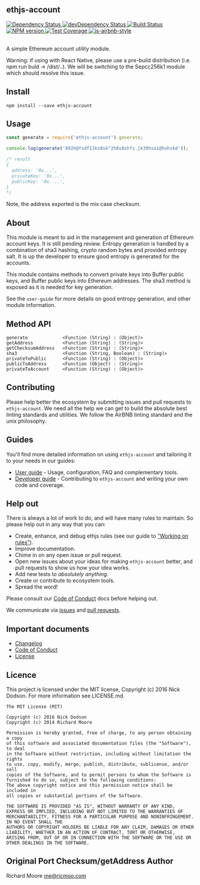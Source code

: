 ## ethjs-account

<div>
  <!-- Dependency Status -->
  <a href="https://david-dm.org/ethjs/ethjs-account">
    <img src="https://david-dm.org/ethjs/ethjs-account.svg"
    alt="Dependency Status" />
  </a>

  <!-- devDependency Status -->
  <a href="https://david-dm.org/ethjs/ethjs-account#info=devDependencies">
    <img src="https://david-dm.org/ethjs/ethjs-account/dev-status.svg" alt="devDependency Status" />
  </a>

  <!-- Build Status -->
  <a href="https://travis-ci.org/ethjs/ethjs-account">
    <img src="https://travis-ci.org/ethjs/ethjs-account.svg"
    alt="Build Status" />
  </a>

  <!-- NPM Version -->
  <a href="https://www.npmjs.org/package/ethjs-account">
    <img src="http://img.shields.io/npm/v/ethjs-account.svg"
    alt="NPM version" />
  </a>

  <!-- Test Coverage -->
  <a href="https://coveralls.io/r/ethjs/ethjs-account">
    <img src="https://coveralls.io/repos/github/ethjs/ethjs-account/badge.svg" alt="Test Coverage" />
  </a>

  <!-- Javascript Style -->
  <a href="http://airbnb.io/javascript/">
    <img src="https://img.shields.io/badge/code%20style-airbnb-brightgreen.svg" alt="js-airbnb-style" />
  </a>
</div>

<br />

A simple Ethereum account utility module.

Warning: if using with React Native, please use a pre-build distribution (i.e. npm run buld -> /dist/..). We will be switching to the Sepcc256k1 module which should resolve this issue.

## Install

```
npm install --save ethjs-account
```

## Usage

```js
const generate = require('ethjs-account').generate;

console.log(generate('892h@fsdf11ks8sk^2h8s8shfs.jk39hsoi@hohskd'));

/* result
{
  address: '0x...',
  privateKey: '0x...',
  publicKey: '0x....',
}
*/
```

Note, the address exported is the mix case checksum.

## About

This module is meant to aid in the management and generation of Ethereum account keys. It is still pending review. Entropy generation is handled by a combination of sha3 hashing, crypto random bytes and provided entropy salt. It is up the developer to ensure good entropy is generated for the accounts.

This module contains methods to convert private keys into Buffer public keys, and Buffer public keys into Ethereum addresses. The sha3 method is exposed as it is needed for key generation.

See the `user-guide` for more details on good entropy generation, and other module information.

## Method API

```
generate             <Function (String) : (Object)>
getAddress           <Function (String) : (String)>
getChecksumAddress   <Function (String) : (String)>
sha3                 <Function (String, Boolean) : (String)>
privateToPublic      <Function (String) : (Object)>
publicToAddress      <Function (Object) : (String)>
privateToAccount     <Function (String) : (Object)>
```

## Contributing

Please help better the ecosystem by submitting issues and pull requests to `ethjs-account`. We need all the help we can get to build the absolute best linting standards and utilities. We follow the AirBNB linting standard and the unix philosophy.

## Guides

You'll find more detailed information on using `ethjs-account` and tailoring it to your needs in our guides:

- [User guide](docs/user-guide.md) - Usage, configuration, FAQ and complementary tools.
- [Developer guide](docs/developer-guide.md) - Contributing to `ethjs-account` and writing your own code and coverage.

## Help out

There is always a lot of work to do, and will have many rules to maintain. So please help out in any way that you can:

- Create, enhance, and debug ethjs rules (see our guide to ["Working on rules"](./github/CONTRIBUTING.md)).
- Improve documentation.
- Chime in on any open issue or pull request.
- Open new issues about your ideas for making `ethjs-account` better, and pull requests to show us how your idea works.
- Add new tests to *absolutely anything*.
- Create or contribute to ecosystem tools.
- Spread the word!

Please consult our [Code of Conduct](CODE_OF_CONDUCT.md) docs before helping out.

We communicate via [issues](https://github.com/ethjs/ethjs-account/issues) and [pull requests](https://github.com/ethjs/ethjs-account/pulls).

## Important documents

- [Changelog](CHANGELOG.md)
- [Code of Conduct](CODE_OF_CONDUCT.md)
- [License](https://raw.githubusercontent.com/ethjs/ethjs-account/master/LICENSE)

## Licence

This project is licensed under the MIT license, Copyright (c) 2016 Nick Dodson. For more information see LICENSE.md.

```
The MIT License (MIT)
 
Copyright (c) 2016 Nick Dodson
Copyright (c) 2014 Richard Moore
 
Permission is hereby granted, free of charge, to any person obtaining a copy
of this software and associated documentation files (the "Software"), to deal
in the Software without restriction, including without limitation the rights
to use, copy, modify, merge, publish, distribute, sublicense, and/or sell
copies of the Software, and to permit persons to whom the Software is
furnished to do so, subject to the following conditions:
The above copyright notice and this permission notice shall be included in
all copies or substantial portions of the Software.
 
THE SOFTWARE IS PROVIDED "AS IS", WITHOUT WARRANTY OF ANY KIND, EXPRESS OR IMPLIED, INCLUDING BUT NOT LIMITED TO THE WARRANTIES OF MERCHANTABILITY, FITNESS FOR A PARTICULAR PURPOSE AND NONINFRINGEMENT. IN NO EVENT SHALL THE
AUTHORS OR COPYRIGHT HOLDERS BE LIABLE FOR ANY CLAIM, DAMAGES OR OTHER LIABILITY, WHETHER IN AN ACTION OF CONTRACT, TORT OR OTHERWISE, ARISING FROM, OUT OF OR IN CONNECTION WITH THE SOFTWARE OR THE USE OR OTHER DEALINGS IN THE SOFTWARE.
```

## Original Port Checksum/getAddress Author

Richard Moore <me@ricmoo.com>
